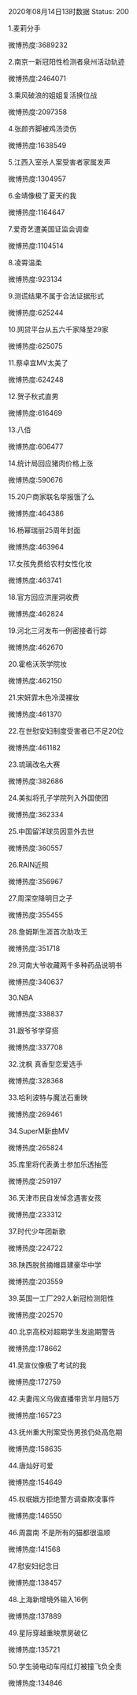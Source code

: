 2020年08月14日13时数据
Status: 200

1.麦莉分手

微博热度:3689232

2.南京一新冠阳性检测者泉州活动轨迹

微博热度:2464071

3.乘风破浪的姐姐复活换位战

微博热度:2097358

4.张颜齐脚被鸡汤烫伤

微博热度:1638549

5.江西入室杀人案受害者家属发声

微博热度:1304957

6.金靖像极了夏天的我

微博热度:1164647

7.爱奇艺遭美国证监会调查

微博热度:1104514

8.凌霄温柔

微博热度:923134

9.测谎结果不属于合法证据形式

微博热度:625244

10.网贷平台从五六千家降至29家

微博热度:625075

11.蔡卓宜MV太美了

微博热度:624248

12.贺子秋式直男

微博热度:616469

13.八佰

微博热度:606477

14.统计局回应猪肉价格上涨

微博热度:590676

15.20户商家联名举报饿了么

微博热度:464386

16.杨幂瑞丽25周年封面

微博热度:463964

17.女孩免费给农村女性化妆

微博热度:463741

18.官方回应洪崖洞收费

微博热度:462824

19.河北三河发布一例密接者行踪

微博热度:462670

20.霍格沃茨学院妆

微博热度:462150

21.宋妍霏木色冷漠裸妆

微博热度:461370

22.在世慰安妇制度受害者已不足20位

微博热度:461182

23.琉璃改名大赛

微博热度:382686

24.美拟将孔子学院列入外国使团

微博热度:362334

25.中国留洋球员因意外去世

微博热度:360557

26.RAIN近照

微博热度:356967

27.周深空降明日之子

微博热度:355455

28.詹姆斯生涯首次助攻王

微博热度:351718

29.河南大爷收藏两千多种药品说明书

微博热度:340637

30.NBA

微博热度:338837

31.跟爷爷学穿搭

微博热度:337708

32.沈枫 真香型恋爱选手

微博热度:328368

33.哈利波特与魔法石重映

微博热度:269461

34.SuperM新曲MV

微博热度:265824

35.库里将代表勇士参加乐透抽签

微博热度:259197

36.天津市民自发悼念遇害女孩

微博热度:233312

37.时代少年团新歌

微博热度:224722

38.陕西脱贫摘帽县建豪华中学

微博热度:203559

39.英国一工厂292人新冠检测阳性

微博热度:202570

40.北京高校对超期学生发逾期警告

微博热度:178662

41.吴宣仪像极了考试的我

微博热度:172759

42.夫妻闯义乌做直播带货半月赔5万

微博热度:165723

43.抚州重大刑案受伤男孩仍处高危期

微博热度:158635

44.唐灿好可爱

微博热度:154649

45.权珉娥方拒绝警方调查欺凌事件

微博热度:146550

46.周震南 不是所有的猫都很温顺

微博热度:141568

47.慰安妇纪念日

微博热度:138457

48.上海新增境外输入16例

微博热度:137889

49.星际穿越重映票房破亿

微博热度:135721

50.学生骑电动车闯红灯被撞飞负全责

微博热度:134846

